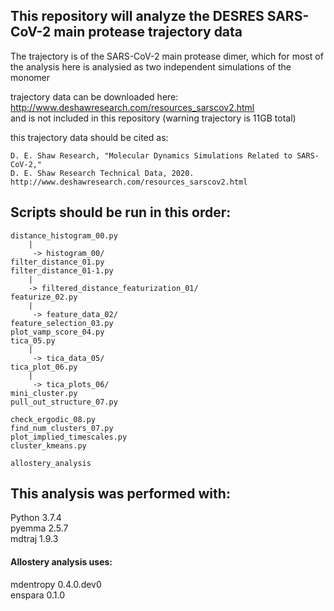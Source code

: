 ## This repository will analyze the DESRES SARS-CoV-2 main protease trajectory data

The trajectory is of the SARS-CoV-2 main protease dimer, which for most of the analysis here is analysied as two independent simulations of the monomer

trajectory data can be downloaded here: http://www.deshawresearch.com/resources_sarscov2.html  
and is not included in this repository (warning trajectory is 11GB total)

this trajectory data should be cited as:

    D. E. Shaw Research, "Molecular Dynamics Simulations Related to SARS-CoV-2,"
    D. E. Shaw Research Technical Data, 2020.
    http://www.deshawresearch.com/resources_sarscov2.html

## Scripts should be run in this order:

    distance_histogram_00.py
        |
         -> histogram_00/
    filter_distance_01.py
    filter_distance_01-1.py
        |
        -> filtered_distance_featurization_01/
    featurize_02.py
        |
         -> feature_data_02/
    feature_selection_03.py
    plot_vamp_score_04.py
    tica_05.py
        |
         -> tica_data_05/
    tica_plot_06.py
        |
         -> tica_plots_06/
    mini_cluster.py
    pull_out_structure_07.py

    check_ergodic_08.py
    find_num_clusters_07.py
    plot_implied_timescales.py
    cluster_kmeans.py

    allostery_analysis

## This analysis was performed with:
Python 3.7.4  
pyemma 2.5.7  
mdtraj 1.9.3

#### Allostery analysis uses:  
mdentropy 0.4.0.dev0  
enspara 0.1.0
